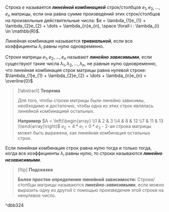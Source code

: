 Строка $e$ называется ***линейной комбинацией*** строк/столбцов $e_{1}, e_{2}, \dots, e_{n}$ матрицы, если она равна сумме произведений этих строк/столбцов на произвольные действительные числа:
$e = \lambda_{1}e_{1} + \lambda_{2}e_{2} + \dots + \lambda_{n}e_{n}, \space \forall i : \lambda_{i} \in \mathbb{R}$.

Линейная комбинация называется ***тривиальной***, если все коэффициенты $\lambda_{i}$ равны нулю одновременно.

Строки матрицы $e_{1}, e_{2}, \dots, e_{n}$ называют ***линейно зависимыми***, если существуют такие числа $\lambda_{1}, \lambda_{2}, \dots, \lambda_{n}$, не равные нулю одновременно, что линейная комбинация строк матрицы равна нулевой строке:
$\lambda_{1}e_{1} + \lambda_{2}e_{2} + \dots + \lambda_{n}e_{n} = \overline{0}$

> [!abstract] **Теорема**
> 
>Для того, чтобы строки матрицы были линейно зависимы, необходимо и достаточно, чтобы одна из этих строк являлась линейной комбинацией остальных.
>
>**Например**
>$A = \left(\begin{array} \\1 & 2 & 3 \\4 & 8 & 12 \\7 & 11 & 13 \\\end{array}\right)$
>$e_{2} = 4*e_{1} + 0*e_{3}$ - 2-ая строка матрицы может быть выражена, как линейная комбинация остальных строк.

Если линейная комбинация строк равна нулю тогда и только тогда, когда все коэффициенты $\lambda_{i}$ равны нулю, то строки называются ***линейно независимыми***.

>[!tip] **Подсказка**
>
>**Более простое определение линейной зависимости:**
>Строки/столбцы матрицы называются ***линейно-зависимыми***, если можно выразить одну из другой с помощью произведения этой строки на ненулевое число.

^dbb324


